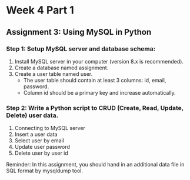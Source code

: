 # Week 4 Part 1

## Assignment 3: Using MySQL in Python

### Step 1: Setup MySQL server and database schema:
1. Install MySQL server in your computer (version 8.x is recommended).
2. Create a database named assignment.
3. Create a user table named user.
   * The user table should contain at least 3 columns: id, email, password. 
   * Column id should be a primary key and increase automatically.

### Step 2: Write a Python script to CRUD (Create, Read, Update, Delete) user data.
1. Connecting to MySQL server
2. Insert a user data 
3. Select user by email 
4. Update user password 
5. Delete user by user id

Reminder: In this assignment, you should hand in an additional data file in SQL format by mysqldump tool.





